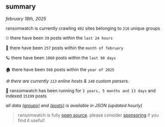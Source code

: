 
## summary
_february 18th, 2025_

ransomwatch is currently crawling `492` sites belonging to `216` unique groups

⏲ there have been `39` posts within the `last 24 hours`

🦈 there have been `257` posts within the `month of february`

🪐 there have been `1060` posts within the `last 90 days`

🏚 there have been `568` posts within the `year of 2025`

_⚙️ there are currently `113` online hosts & `140` custom parsers._

🦕 ransomwatch has been running for `3 years, 5 months and 13 days` and indexed `15199` posts

_all data  [(groups)](http://ransomwhat.telemetry.ltd/groups) and [(posts)](http://ransomwhat.telemetry.ltd/posts) is available in JSON (updated hourly)_

> ransomwatch is fully [open source](https://github.com/joshhighet/ransomwatch#ransomwatch--). please consider [sponsoring](https://github.com/sponsors/joshhighet) if you find it useful!
